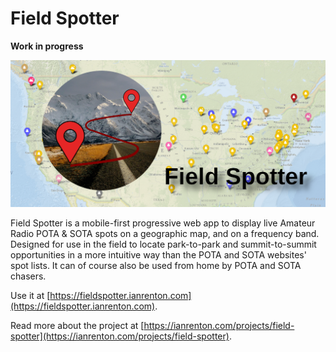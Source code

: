 # Field Spotter

**Work in progress**

![Field Spotter banner image](./banner.png)

Field Spotter is a mobile-first progressive web app to display live Amateur Radio POTA & SOTA spots on a geographic map, and on a frequency band. Designed for use in the field to locate park-to-park and summit-to-summit opportunities in a more intuitive way than the POTA and SOTA websites' spot lists. It can of course also be used from home by POTA and SOTA chasers.

Use it at [https://fieldspotter.ianrenton.com](https://fieldspotter.ianrenton.com).

Read more about the project at [https://ianrenton.com/projects/field-spotter](https://ianrenton.com/projects/field-spotter).